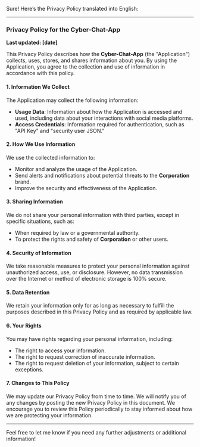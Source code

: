 Sure! Here’s the Privacy Policy translated into English:

---

### Privacy Policy for the Cyber-Chat-App

**Last updated: [date]**

This Privacy Policy describes how the **Cyber-Chat-App** (the "Application") collects, uses, stores, and shares information about you. By using the Application, you agree to the collection and use of information in accordance with this policy.

#### 1. **Information We Collect**
The Application may collect the following information:

- **Usage Data**: Information about how the Application is accessed and used, including data about your interactions with social media platforms.
- **Access Credentials**: Information required for authentication, such as "API Key" and "security user JSON."

#### 2. **How We Use Information**
We use the collected information to:

- Monitor and analyze the usage of the Application.
- Send alerts and notifications about potential threats to the **Corporation** brand.
- Improve the security and effectiveness of the Application.

#### 3. **Sharing Information**
We do not share your personal information with third parties, except in specific situations, such as:

- When required by law or a governmental authority.
- To protect the rights and safety of **Corporation** or other users.

#### 4. **Security of Information**
We take reasonable measures to protect your personal information against unauthorized access, use, or disclosure. However, no data transmission over the Internet or method of electronic storage is 100% secure.

#### 5. **Data Retention**
We retain your information only for as long as necessary to fulfill the purposes described in this Privacy Policy and as required by applicable law.

#### 6. **Your Rights**
You may have rights regarding your personal information, including:

- The right to access your information.
- The right to request correction of inaccurate information.
- The right to request deletion of your information, subject to certain exceptions.

#### 7. **Changes to This Policy**
We may update our Privacy Policy from time to time. We will notify you of any changes by posting the new Privacy Policy in this document. We encourage you to review this Policy periodically to stay informed about how we are protecting your information.



---

Feel free to let me know if you need any further adjustments or additional information!

